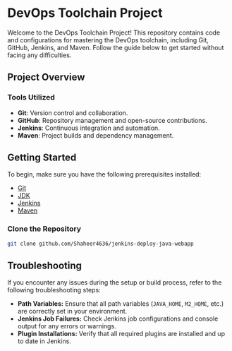 # DevOps Toolchain Project

Welcome to the DevOps Toolchain Project! This repository contains code and configurations for mastering the DevOps toolchain, including Git, GitHub, Jenkins, and Maven. Follow the guide below to get started without facing any difficulties.

## Project Overview

### Tools Utilized

- **Git**: Version control and collaboration.
- **GitHub**: Repository management and open-source contributions.
- **Jenkins**: Continuous integration and automation.
- **Maven**: Project builds and dependency management.

## Getting Started

To begin, make sure you have the following prerequisites installed:

- [Git](https://git-scm.com/)
- [JDK](https://www.oracle.com/java/technologies/javase-jdk11-downloads.html)
- [Jenkins](https://www.jenkins.io/download/)
- [Maven](https://maven.apache.org/download.cgi)

### Clone the Repository

```bash
git clone github.com/Shaheer4636/jenkins-deploy-java-webapp
```
## Troubleshooting

If you encounter any issues during the setup or build process, refer to the following troubleshooting steps:

- **Path Variables:** Ensure that all path variables (`JAVA_HOME`, `M2_HOME`, etc.) are correctly set in your environment.
- **Jenkins Job Failures:** Check Jenkins job configurations and console output for any errors or warnings.
- **Plugin Installations:** Verify that all required plugins are installed and up to date in Jenkins.


